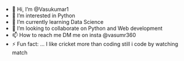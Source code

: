 - 👋 Hi, I’m @Vasukumar1
- 👀 I’m interested in Python 
- 🌱 I’m currently learning Data Science
- 💞️ I’m looking to collaborate on Python and Web development
- 📫 How to reach me DM me on insta @vasumr360
- ⚡ Fun fact: ... I like cricket more than coding still i code by watching match

<!---
Vasukumar1/Vasukumar1 is a ✨ special ✨ repository because its `README.md` (this file) appears on your GitHub profile.
You can click the Preview link to take a look at your changes.
--->

